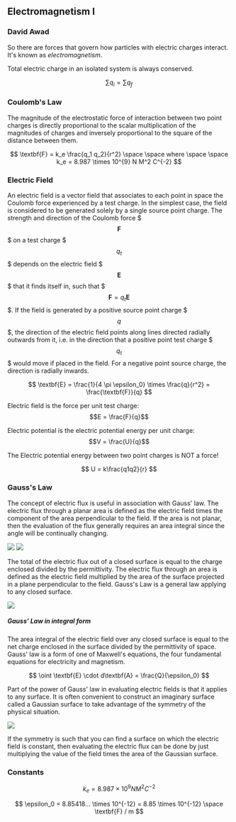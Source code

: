 ## Electromagnetism I 
### David Awad

So there are forces that govern how particles with electric charges interact. It's known as *electromagnetism*.
 


Total electric charge in an isolated system is always conserved. 

$$ \sum q_i = \sum q_f $$

### Coulomb's Law

The magnitude of the electrostatic force of interaction between two point charges is directly proportional to the scalar multiplication of the magnitudes of charges and inversely proportional to the square of the distance between them. 

$$ \textbf{F} = k_e \frac{q_1 q_2}{r^2} \space \space where  \space \space k_e = 8.987 \times 10^{9} N  M^2 C^{-2} $$  


### Electric Field 

An electric field is a vector field that associates to each point in space the Coulomb force experienced by a test charge. In the simplest case, the field is considered to be generated solely by a single source point charge. The strength and direction of the Coulomb force $$$\textbf{F}$$$ on a test charge $$$q_t$$$ depends on the electric field $$$\textbf{E}$$$ that it finds itself in, such that $$$\textbf{F} = q_t \textbf{E}$$$. If the field is generated by a positive source point charge $$$q$$$, the direction of the electric field points along lines directed radially outwards from it, i.e. in the direction that a positive point test charge $$$q_t$$$ would move if placed in the field. For a negative point source charge, the direction is radially inwards.
 
$$ \textbf{E} = \frac{1}{4 \pi \epsilon_0} \times \frac{q}{r^2} = \frac{\textbf{F}}{q} $$



Electric field is the force per unit test charge: $$E = \frac{F}{q}$$

Electric potential is the electric potential energy per unit charge: $$V = \frac{U}{q}$$

The Electric potential energy between two point charges is NOT a force! 

$$ U = k\frac{q1q2}{r} $$ 

### Gauss's Law

The concept of electric flux is useful in association with Gauss' law. The electric flux through a planar area is defined as the electric field times the component of the area perpendicular to the field. If the area is not planar, then the evaluation of the flux generally requires an area integral since the angle will be continually changing.



![](http://hyperphysics.phy-astr.gsu.edu/hbase/electric/imgele/eflux.gif)   ![](http://hyperphysics.phy-astr.gsu.edu/hbase/electric/imgele/eflux2.gif)


The total of the electric flux out of a closed surface is equal to the charge enclosed divided by the permittivity. The electric flux through an area is defined as the electric field multiplied by the area of the surface projected in a plane perpendicular to the field. Gauss's Law is a general law applying to any closed surface.

![](http://hyperphysics.phy-astr.gsu.edu/hbase/electric/imgele/gaulaw.gif)

##### Gauss' Law in integral form
The area integral of the electric field over any closed surface is equal to the net charge enclosed in the surface divided by the permittivity of space. Gauss' law is a form of one of Maxwell's equations, the four fundamental equations for electricity and magnetism.

$$ \oint \textbf{E} \cdot d\textbf{A} = \frac{Q}{\epsilon_0} $$

Part of the power of Gauss' law in evaluating electric fields is that it applies to any surface. It is often convenient to construct an imaginary surface called a Gaussian surface to take advantage of the symmetry of the physical situation.

![](http://hyperphysics.phy-astr.gsu.edu/hbase/electric/imgele/gausur.gif)

If the symmetry is such that you can find a surface on which the electric field is constant, then evaluating the electric flux can be done by just multiplying the value of the field times the area of the Gaussian surface.


### Constants 

$$ k_e = 8.987 \times 10^{9} N  M^2 C^{-2} $$ 

$$ \epsilon_0 = 8.85418... \times 10^{-12} = 8.85 \times 10^{-12} \space \textbf{F} / m $$